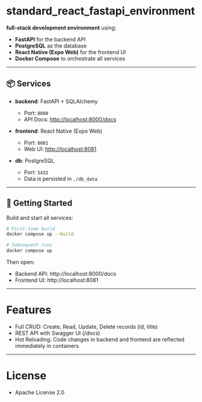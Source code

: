 # standard_react_fastapi_environment

**full-stack development environment** using:

- **FastAPI** for the backend API
- **PostgreSQL** as the database
- **React Native (Expo Web)** for the frontend UI
- **Docker Compose** to orchestrate all services

---

## 📦 Services

- **backend**: FastAPI + SQLAlchemy  
  - Port: `8000`  
  - API Docs: [http://localhost:8000/docs](http://localhost:8000/docs)

- **frontend**: React Native (Expo Web)  
  - Port: `8081`  
  - Web UI: [http://localhost:8081](http://localhost:8081)

- **db**: PostgreSQL  
  - Port: `5432`  
  - Data is persisted in `./db_data`

---

## 🚀 Getting Started

Build and start all services:

```bash
# First-time build
docker compose up --build

# Subsequent runs
docker compose up
```

Then open:

- Backend API: http://localhost:8000/docs
- Frontend UI: http://localhost:8081

---

# Features

- Full CRUD: Create, Read, Update, Delete records (id, title)
- REST API with Swagger UI (/docs)
- Hot Reloading: Code changes in backend and frontend are reflected immediately in containers

---
# License
- Apache License 2.0